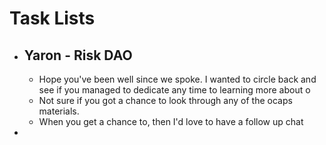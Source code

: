 # Task Lists
- ## Yaron - Risk DAO
	- Hope you've been well since we spoke. I wanted to circle back and see if you managed to dedicate any time to learning more about o
	- Not sure if you got a chance to look through any of the ocaps materials.
	- When you get a chance to, then I'd love to have a follow up chat
-